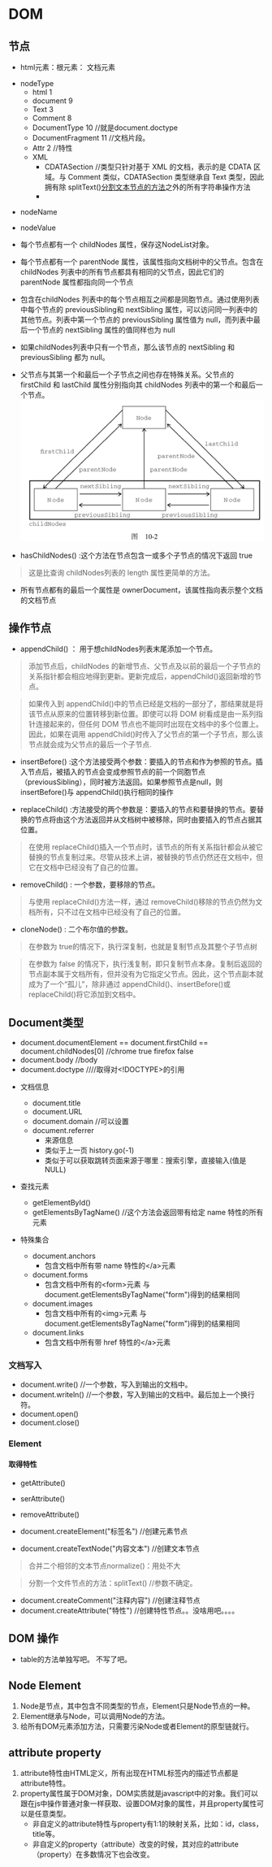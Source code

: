 # DOM


## 节点
* html元素：根元素： 文档元素
+ nodeType
    - html  1
    - document 9
    - Text 3
    - Comment 8
    - DocumentType 10 //就是document.doctype
    - DocumentFragment 11 //文档片段。
    - Attr 2 //特性
    + XML
        - CDATASection //类型只针对基于 XML 的文档，表示的是 CDATA 区域。与 Comment 类似，CDATASection 类型继承自 Text 类型，因此拥有除 splitText()[分割文本节点的方法](#Element)之外的所有字符串操作方法
        -   
* nodeName
* nodeValue

* 每个节点都有一个 childNodes 属性，保存这NodeList对象。  
* 每个节点都有一个 parentNode 属性，该属性指向文档树中的父节点。包含在 childNodes 列表中的所有节点都具有相同的父节点，因此它们的 parentNode 属性都指向同一个节点
* 包含在childNodes 列表中的每个节点相互之间都是同胞节点。通过使用列表中每个节点的 previousSibling和 nextSibling 属性，可以访问同一列表中的其他节点。列表中第一个节点的 previousSibling 属性值为 null，而列表中最后一个节点的 nextSibling 属性的值同样也为 null
* 如果childNodes列表中只有一个节点，那么该节点的 nextSibling 和 previousSibling 都为 null。
* 父节点与其第一个和最后一个子节点之间也存在特殊关系。父节点的 firstChild 和 lastChild 属性分别指向其 childNodes 列表中的第一个和最后一个节点。
![节点关系](./img/child.png)

* hasChildNodes()  :这个方法在节点包含一或多个子节点的情况下返回 true
> 这是比查询 childNodes列表的 length 属性更简单的方法。

* 所有节点都有的最后一个属性是 ownerDocument，该属性指向表示整个文档的文档节点


## 操作节点

* appendChild() ： 用于想childNodes列表末尾添加一个节点。
> 添加节点后，childNodes 的新增节点、父节点及以前的最后一个子节点的关系指针都会相应地得到更新。更新完成后，appendChild()返回新增的节点。

> 如果传入到 appendChild()中的节点已经是文档的一部分了，那结果就是将该节点从原来的位置转移到新位置。即使可以将 DOM 树看成是由一系列指针连接起来的，但任何 DOM 节点也不能同时出现在文档中的多个位置上。因此，如果在调用 appendChild()时传入了父节点的第一个子节点，那么该节点就会成为父节点的最后一个子节点.

* insertBefore() :这个方法接受两个参数：要插入的节点和作为参照的节点。插入节点后，被插入的节点会变成参照节点的前一个同胞节点（previousSibling），同时被方法返回。如果参照节点是null，则 insertBefore()与 appendChild()执行相同的操作

* replaceChild() :方法接受的两个参数是：要插入的节点和要替换的节点。要替换的节点将由这个方法返回并从文档树中被移除，同时由要插入的节点占据其位置。

> 在使用 replaceChild()插入一个节点时，该节点的所有关系指针都会从被它替换的节点复制过来。尽管从技术上讲，被替换的节点仍然还在文档中，但它在文档中已经没有了自己的位置。

* removeChild() : 一个参数，要移除的节点。

> 与使用 replaceChild()方法一样，通过 removeChild()移除的节点仍然为文档所有，只不过在文档中已经没有了自己的位置。

* cloneNode() : 二个布尔值的参数。
> 在参数为 true的情况下，执行深复制，也就是复制节点及其整个子节点树

> 在参数为 false 的情况下，执行浅复制，即只复制节点本身。复制后返回的节点副本属于文档所有，但并没有为它指定父节点。因此，这个节点副本就成为了一个“孤儿”，除非通过 appendChild()、insertBefore()或 replaceChild()将它添加到文档中。



## Document类型

* document.documentElement == document.firstChild == document.childNodes[0] //chrome true firefox false
* document.body  //body
* document.doctype  ////取得对<!DOCTYPE>的引用
+ 文档信息
    - document.title
    - document.URL
    - document.domain  //可以设置
    - document.referrer 
        - 来源信息
        - 类似于上一页 history.go(-1)
        - 类似于可以获取跳转页面来源于哪里：搜索引擎，直接输入(值是NULL)
+ 查找元素
    - getElementById()
    - getElementsByTagName() //这个方法会返回带有给定 name 特性的所有元素

+ 特殊集合
    - document.anchors
        - 包含文档中所有带 name 特性的&lt;/a&gt;元素
    - document.forms
        -   包含文档中所有的&lt;form&gt;元素 与 document.getElementsByTagName("form")得到的结果相同
    - document.images
        - 包含文档中所有的&lt;img&gt;元素 与  document.getElementsByTagName("form")得到的结果相同
    - document.links
        - 包含文档中所有带 href 特性的&lt;/a&gt;元素
 
### 文档写入
* document.write()  //一个参数，写入到输出的文档中。
* document.writeln() //一个参数，写入到输出的文档中。最后加上一个换行符。
* document.open()
* document.close()


### Element
#### 取得特性
* getAttribute()
* serAttribute()
* removeAttribute()


* document.createElement("标签名") //创建元素节点
* document.createTextNode("内容文本") //创建文本节点
> 合并二个相邻的文本节点normalize()：用处不大

> 分割一个文件节点的方法：splitText()  //参数不确定。

* document.createComment("注释内容") //创建注释节点
* document.createAttribute("特性")  //创建特性节点。。没啥用吧。。。。



## DOM 操作
* table的方法单独写吧。 不写了吧。

## Node Element
1. Node是节点，其中包含不同类型的节点，Element只是Node节点的一种。
2. Element继承与Node，可以调用Node的方法。
3. 给所有DOM元素添加方法，只需要污染Node或者Element的原型链就行。

## attribute property
1. attribute特性由HTML定义，所有出现在HTML标签内的描述节点都是attribute特性。
2. property属性属于DOM对象，DOM实质就是javascript中的对象。我们可以跟在js中操作普通对象一样获取、设置DOM对象的属性，并且property属性可以是任意类型。
    - 非自定义的attribute特性与property有1:1的映射关系，比如：id，class，title等。
    - 非自定义的property（attribute）改变的时候，其对应的attribute（property）在多数情况下也会改变。